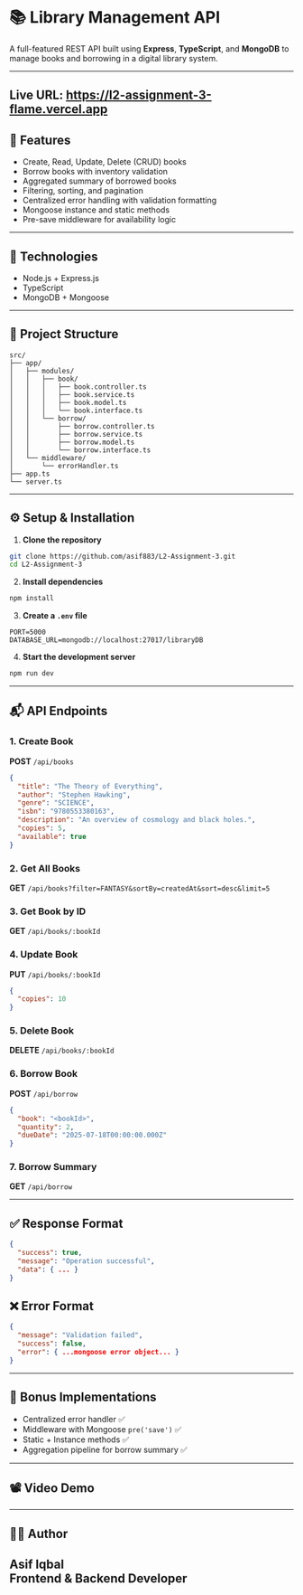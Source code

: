 # 📚 Library Management API

A full-featured REST API built using **Express**, **TypeScript**, and **MongoDB** to manage books and borrowing in a digital library system.

---
## Live URL: https://l2-assignment-3-flame.vercel.app

## 🚀 Features

- Create, Read, Update, Delete (CRUD) books
- Borrow books with inventory validation
- Aggregated summary of borrowed books
- Filtering, sorting, and pagination
- Centralized error handling with validation formatting
- Mongoose instance and static methods
- Pre-save middleware for availability logic

---

## 🔧 Technologies

- Node.js + Express.js
- TypeScript
- MongoDB + Mongoose

---

## 📁 Project Structure

```
src/
├── app/
│   ├── modules/
│   │   ├── book/
│   │   │   ├── book.controller.ts
│   │   │   ├── book.service.ts
│   │   │   ├── book.model.ts
│   │   │   └── book.interface.ts
│   │   └── borrow/
│   │       ├── borrow.controller.ts
│   │       ├── borrow.service.ts
│   │       ├── borrow.model.ts
│   │       └── borrow.interface.ts
│   └── middleware/
│       └── errorHandler.ts
├── app.ts
└── server.ts
```

---

## ⚙️ Setup & Installation

1. **Clone the repository**
```bash
git clone https://github.com/asif883/L2-Assignment-3.git
cd L2-Assignment-3
```

2. **Install dependencies**
```bash
npm install
```

3. **Create a `.env` file**
```env
PORT=5000
DATABASE_URL=mongodb://localhost:27017/libraryDB
```

4. **Start the development server**
```bash
npm run dev
```

---

## 📬 API Endpoints

### 1. Create Book
**POST** `/api/books`
```json
{
  "title": "The Theory of Everything",
  "author": "Stephen Hawking",
  "genre": "SCIENCE",
  "isbn": "9780553380163",
  "description": "An overview of cosmology and black holes.",
  "copies": 5,
  "available": true
}
```

### 2. Get All Books
**GET** `/api/books?filter=FANTASY&sortBy=createdAt&sort=desc&limit=5`

### 3. Get Book by ID
**GET** `/api/books/:bookId`

### 4. Update Book
**PUT** `/api/books/:bookId`
```json
{
  "copies": 10
}
```

### 5. Delete Book
**DELETE** `/api/books/:bookId`

### 6. Borrow Book
**POST** `/api/borrow`
```json
{
  "book": "<bookId>",
  "quantity": 2,
  "dueDate": "2025-07-18T00:00:00.000Z"
}
```

### 7. Borrow Summary
**GET** `/api/borrow`

---

## ✅ Response Format
```json
{
  "success": true,
  "message": "Operation successful",
  "data": { ... }
}
```

## ❌ Error Format
```json
{
  "message": "Validation failed",
  "success": false,
  "error": { ...mongoose error object... }
}
```

---

## 🧪 Bonus Implementations

- Centralized error handler ✅
- Middleware with Mongoose `pre('save')` ✅
- Static + Instance methods ✅
- Aggregation pipeline for borrow summary ✅

---

## 📽️ Video Demo

---

## 👨‍💻 Author
**Asif Iqbal**  
Frontend & Backend Developer 
---
